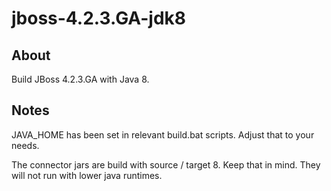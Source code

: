 # jboss-4.2.3.GA-jdk8

## About
Build JBoss 4.2.3.GA with Java 8.

## Notes
JAVA_HOME has been set in relevant build.bat scripts. Adjust that to your needs.

The connector jars are build with source / target 8. Keep that in mind. They will not run with lower java runtimes. 

